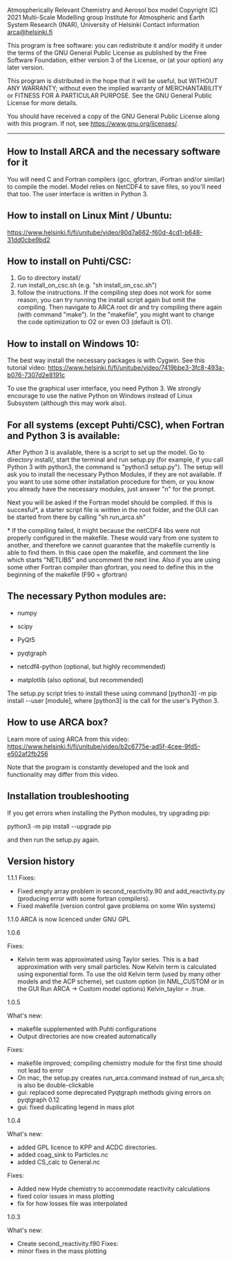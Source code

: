 Atmospherically Relevant Chemistry and Aerosol box model
Copyright (C) 2021  Multi-Scale Modelling group
Institute for Atmospheric and Earth System Research (INAR), University of Helsinki
Contact information arca@helsinki.fi

This program is free software: you can redistribute it and/or modify
it under the terms of the GNU General Public License as published by
the Free Software Foundation, either version 3 of the License, or
(at your option) any later version.

This program is distributed in the hope that it will be useful,
but WITHOUT ANY WARRANTY; without even the implied warranty of
MERCHANTABILITY or FITNESS FOR A PARTICULAR PURPOSE.  See the
GNU General Public License for more details.

You should have received a copy of the GNU General Public License
along with this program.  If not, see <https://www.gnu.org/licenses/>.

----------------------------------------------------------------------


How to Install ARCA and the necessary software for it
-----------------------------------------------------
You will need C and Fortran compilers (gcc, gfortran, iFortran and/or similar) to compile the model. Model relies on
NetCDF4 to save files, so you'll need that too. The user interface is written in Python 3.

How to install on Linux Mint / Ubuntu:
---------------------------------------

https://www.helsinki.fi/fi/unitube/video/80d7a662-f60d-4cd1-b648-31dd0cbe9bd2


How to install on Puhti/CSC:
----------------------------
1) Go to directory install/
2) run install_on_csc.sh (e.g. "sh install_on_csc.sh")
3) follow the instructions. If the compiling step does not work for some reason, you can try running the install script
   again but omit the compiling. Then navigate to ARCA root dir and try compiling there again (with command "make").
   In the "makefile", you might want to change the code optimization to O2 or even O3 (default is O1).


How to install on Windows 10:
-----------------------------

The best way install the necessary packages is with Cygwin. See this tutorial video:
https://www.helsinki.fi/fi/unitube/video/7419bbe3-3fc8-493a-b076-7307d2e8191c

To use the graphical user interface, you need Python 3. We strongly encourage to use the native Python on Windows
instead of Linux Subsystem (although this may work also).


For all systems (except Puhti/CSC), when Fortran and Python 3 is available:
---------------------------------------------------------------------------

After Python 3 is available, there is a script to set up the model. Go to directory install/, start the terminal and run
setup.py (for example, if you call Python 3 with python3, the command is "python3 setup.py"). The setup will ask you to
install the necessary Python Modules, if they are not available. If you want to use some other installation procedure for
them, or you know you already have the necessary modules, just answer "n" for the prompt.

Next you will be asked if the Fortran model should be compiled. If this is succesful*, a starter script file is written
in the root folder, and the GUI can be started from there by calling "sh run_arca.sh"


\* If the compiling failed, it might because the netCDF4 libs were not properly configured in the makefile. These would
vary from one system to another, and therefore we cannot guarantee that the makefile currently is able to find them. In
this case open the makefile, and comment the line which starts "NETLIBS" and uncomment the next line. Also if you are
using some other Fortran compiler than gfortran, you need to define this in the beginning of the makefile (F90 = gfortran)


The necessary Python modules are:
---------------------------------

- numpy

- scipy

- PyQt5

- pyqtgraph

- netcdf4-python (optional, but highly recommended)

- matplotlib (also optional, but recommended)

The setup.py script tries to install these using command [python3] -m pip install \--user [module], where [python3] is
the call for the user's Python 3.




How to use ARCA box?
--------------------
Learn more of using ARCA from this video: https://www.helsinki.fi/fi/unitube/video/b2c6775e-ad5f-4cee-9fd5-e502af2fb256

Note that the program is constantly developed and the look and functionality may differ from this video.



Installation troubleshooting
----------------------------
If you get errors when installing the Python modules, try upgrading pip:

python3 -m pip install --upgrade pip

and then run the setup.py again.


Version history
---------------
1.1.1
Fixes:
- Fixed empty array problem in second_reactivity.90 and add_reactivity.py (producing error with some fortran compilers).
- Fixed makefile (version control gave problems on some Win systems)


1.1.0
ARCA is now licenced under GNU GPL


1.0.6

Fixes:
- Kelvin term was approximated using Taylor series. This is a bad approximation with very small particles.
  Now Kelvin term is calculated using exponential form. To use the old Kelvin term (used by many other models and the
  ACP scheme), set custom option (in NML_CUSTOM or in the GUI Run ARCA -> Custom model options) Kelvin_taylor = .true.


1.0.5

What's new:
- makefile supplemented with Puhti configurations
- Output directories are now created automatically

Fixes:
- makefile improved; compiling chemistry module for the first time should not lead to error
- On mac, the setup.py creates run_arca.command instead of run_arca.sh; is also be double-clickable
- gui: replaced some deprecated Pyqtgraph methods giving errors on pyqtgraph 0.12
- gui: fixed duplicating legend in mass plot


1.0.4

What's new:
- added GPL licence to KPP and ACDC directories.
- added coag_sink to Particles.nc
- added CS_calc to General.nc

Fixes:
- Added new Hyde chemistry to accommodate reactivity calculations
- fixed color issues in mass plotting
- fix for how losses file was interpolated


1.0.3

What's new:
- Create second_reactivity.f90
Fixes:
- minor fixes in the mass plotting
